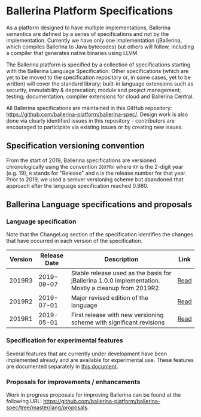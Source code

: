 # Ballerina Platform Specifications

As a platform designed to have multiple implementations, Ballerina semantics are defined by a series of specifications and not by the implementation. Currently we have only one implementation (jBallerina, which compiles Ballerina to Java bytecodes) but others will follow, including a compiler that generates native binaries using LLVM.

The Ballerina platform is specified by a collection of specifications starting with the Ballerina Language Specification. Other specifications (which are yet to be moved to the specification repository or, in some cases, yet to be written) will cover the standard library; built-in language extensions such as security, immutability & deprecation; module and project management; testing; documentation; compiler extensions for cloud and Ballerina Central.

All Ballerina specifications are maintained in this GitHub repository: https://github.com/ballerina-platform/ballerina-spec/. Design work is also done via clearly identified issues in this repository - contributors are encouraged to participate via existing issues or by creating new issues.

## Specification versioning convention

From the start of 2019, Ballerina  specifications are versioned chronologically using the convention `20XYRn` where `XY` is the 2-digit year (e.g. 19), `R` stands for "Release" and `n` is the release number for that year. Prior to 2019, we used a semver versioning scheme but abandoned that approach after the language specification reached 0.980.

## Ballerina Language specifications and proposals

### Language specification

Note that the ChangeLog section of the specification identifies the changes that have occurred in each version of the specification.

| Version | Release Date | Description | Link |
| ------- | ------------ | ----------- | ---- |
| 2019R3 | 2019-09-07 | Stable release used as the basis for jBallerina 1.0.0 implementation. Mostly a cleanup from 2019R2. | <a href="/spec/lang/v2019R3/">Read</a> |
| 2019R2 | 2019-07-01 | Major revised edition of the language | <a href="/spec/lang/v2019R2/">Read</a> |
| 2019R1 | 2019-05-01 | First release with new versioning scheme with significant revisions | <a href="/spec/lang/v2019R1/">Read</a> |

### Specification for experimental features

Several features that are currently under development have been implemented already and are available for experimental use. These features are documented separately in <a href="https://htmlpreview.github.io/?https://raw.githubusercontent.com/ballerina-platform/ballerina-spec/master/lang/experimental.html">this document</a>.

### Proposals for improvements / enhancements

Work in progress proposals for improving Ballerina can be found at the following URL: <a href="https://github.com/ballerina-platform/ballerina-spec/tree/master/lang/proposals">https://github.com/ballerina-platform/ballerina-spec/tree/master/lang/proposals</a>.
